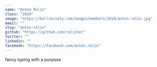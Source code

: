 ```yaml
---
name: "Anton Relin"
class: "2019"
image: "https://bellsociety.com/images/members/2019/anton-relin.jpg"
email: ""
slug: "anton-relin"
github: "https://github.com/relisher"
twitter: ""
linkedin: ""
facebook: "https://facebook.com/anton.relin"
---
```

fancy typing with a purpose